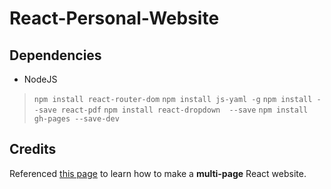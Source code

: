 # React-Personal-Website

## Dependencies

- NodeJS
> `npm install react-router-dom`
> `npm install js-yaml -g`
> `npm install --save react-pdf`
> `npm install react-dropdown  --save`
> `npm install gh-pages --save-dev`

## Credits

Referenced [this page](https://www.geeksforgeeks.org/how-to-create-a-multi-page-website-using-react-js/) to learn how to make a **multi-page** React website.